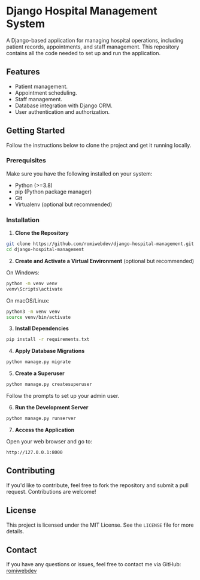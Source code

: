 # Django Hospital Management System

A Django-based application for managing hospital operations, including patient records, appointments, and staff management. This repository contains all the code needed to set up and run the application.

## Features
- Patient management.
- Appointment scheduling.
- Staff management.
- Database integration with Django ORM.
- User authentication and authorization.

## Getting Started
Follow the instructions below to clone the project and get it running locally.

### Prerequisites
Make sure you have the following installed on your system:
- Python (>=3.8)
- pip (Python package manager)
- Git
- Virtualenv (optional but recommended)

### Installation

1. **Clone the Repository**

```bash
git clone https://github.com/romiwebdev/django-hospital-management.git
cd django-hospital-management
```

2. **Create and Activate a Virtual Environment** (optional but recommended)

On Windows:
```bash
python -m venv venv
venv\Scripts\activate
```

On macOS/Linux:
```bash
python3 -m venv venv
source venv/bin/activate
```

3. **Install Dependencies**

```bash
pip install -r requirements.txt
```

4. **Apply Database Migrations**

```bash
python manage.py migrate
```

5. **Create a Superuser**

```bash
python manage.py createsuperuser
```
Follow the prompts to set up your admin user.

6. **Run the Development Server**

```bash
python manage.py runserver
```

7. **Access the Application**

Open your web browser and go to:
```
http://127.0.0.1:8000
```

## Contributing
If you'd like to contribute, feel free to fork the repository and submit a pull request. Contributions are welcome!

## License
This project is licensed under the MIT License. See the `LICENSE` file for more details.

## Contact
If you have any questions or issues, feel free to contact me via GitHub:
[romiwebdev](https://github.com/romiwebdev)

